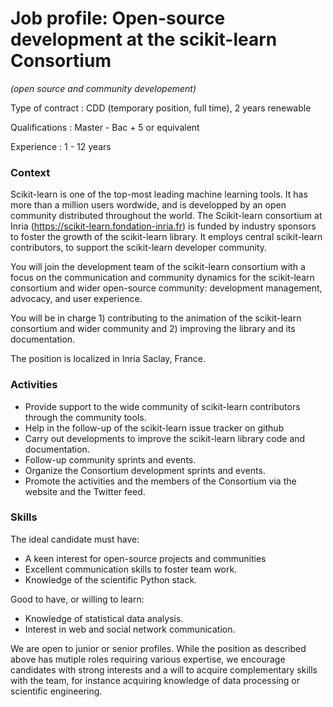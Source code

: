 # Job profile: Open-source development at the scikit-learn Consortium 
*(open source and community developement)*

Type of contract : CDD (temporary position, full time), 2 years renewable

Qualifications : Master - Bac + 5 or equivalent

Experience : 1 - 12 years

### Context

Scikit-learn is one of the top-most leading machine learning tools. It has more than a million users wordwide, and is developped by an open community distributed throughout the world. The Scikit-learn consortium at Inria (https://scikit-learn.fondation-inria.fr) is funded by industry sponsors to foster the growth of the scikit-learn library. It employs central scikit-learn contributors, to support the scikit-learn developer community.

You will join the development team of the scikit-learn consortium with a focus on the communication and community dynamics for the scikit-learn consortium and wider open-source community: development management, advocacy, and user experience.

You will be in charge 1) contributing to the animation of the scikit-learn consortium and wider community and 2) improving the library and its documentation.

The position is localized in Inria Saclay, France.

### Activities

-	Provide support to the wide community of scikit-learn contributors through the community tools.
-	Help in the follow-up of the scikit-learn issue tracker on github
-	Carry out developments to improve the scikit-learn library code and documentation.
-	Follow-up community sprints and events.
-	Organize the Consortium development sprints and events.
-	Promote the activities and the members of the Consortium via the website and the Twitter feed.


### Skills

The ideal candidate must have:
-	A keen interest for open-source projects and communities
-	Excellent communication skills to foster team work.
-	Knowledge of the scientific Python stack.

Good to have, or willing to learn:
-	Knowledge of statistical data analysis.
-	Interest in web and social network communication.

We are open to junior or senior profiles. While the position as described above has mutiple roles requiring various expertise, we encourage candidates with strong interests and a will to acquire complementary skills with the team, for instance acquiring knowledge of data processing or scientific engineering. 

